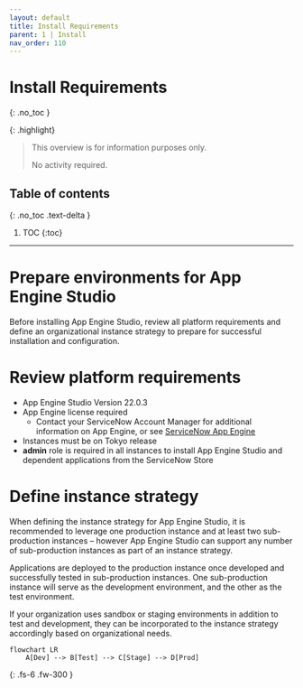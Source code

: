 ```yaml
---
layout: default
title: Install Requirements
parent: 1 | Install
nav_order: 110
---
```

<link rel="stylesheet" href="../style.css">

# Install Requirements
{: .no_toc }

{: .highlight}
> This overview is for information purposes only. 
>
> No activity required.

## Table of contents
{: .no_toc .text-delta }

1. TOC
{:toc}

---

# Prepare environments for App Engine Studio

Before installing App Engine Studio, review all platform requirements and define an organizational instance strategy to prepare for successful installation and configuration.

# Review platform requirements
- App Engine Studio Version 22.0.3
- App Engine license required
  -	Contact your ServiceNow Account Manager for additional information on App Engine, or see [ServiceNow App Engine](https://www.servicenow.com/products/now-platform-app-engine.html)
- Instances must be on Tokyo release
- **admin** role is required in all instances to install App Engine Studio and dependent applications from the ServiceNow Store

# Define instance strategy
When defining the instance strategy for App Engine Studio, it is recommended to leverage one production instance and at least two sub-production instances – however App Engine Studio can support any number of sub-production instances as part of an instance strategy.

Applications are deployed to the production instance once developed and successfully tested in sub-production instances. One sub-production instance will serve as the development environment, and the other as the test environment.

If your organization uses sandbox or staging environments in addition to test and development, they can be incorporated to the instance strategy accordingly based on organizational needs.

```mermaid
flowchart LR
    A[Dev] --> B[Test] --> C[Stage] --> D[Prod]
```
{: .fs-6 .fw-300 }